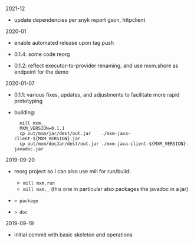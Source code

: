 2021-12

- update dependencies per snyk report
  gson, httpclient

2020-01

- enable automated release upon tag push
- 0.1.4: some code reorg

- 0.1.2: reflect executor-to-provider renaming,
  and use mxm.shore as endpoint for the demo

2020-01-07

- 0.1.1: various fixes, updates, and adjustments to facilitate more rapid prototyping
- building:

        mill mxm._
        MXM_VERSION=0.1.1
        cp out/mxm/jar/dest/out.jar    ./mxm-java-client-${MXM_VERSION}.jar
        cp out/mxm/docJar/dest/out.jar ./mxm-java-client-${MXM_VERSION}-javadoc.jar 

2019-09-20

- reorg project so I can also use mill for run/build:
    - `mill mxm.run`
    - `mill mxm._`
      (this one in particular also packages the javadoc in a jar)

- `> package`
- `> doc`

2019-09-19

- initial commit with basic skeleton and operations
